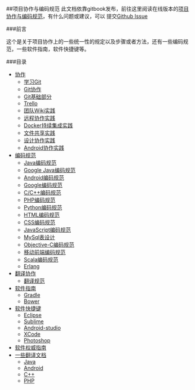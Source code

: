 ##项目协作与编码规范
此文档依靠gitbook发布，前往这里阅读在线版本的[项目协作与编码规范](https://www.gitbook.com/book/dubuqingfeng/projectcodewiki/details)，有什么问题或建议，可以 提交[Github Issue](https://github.com/dubuqingfeng/ProjectCodeWiki)

###前言

这个是关于项目协作上的一些统一性的规定以及步骤或者方法，还有一些编码规范，一些软件指南，软件快捷键等。

###目录

* [协作](chapter1/README.md)
    * [学习Git](chapter1/section1.1.md)
    * [Git协作](chapter1/section1.2.md)
    * [Git基础部分](chapter1/section1.3.md)
    * [Trello]()
    * [团队Wiki实践]()
    * [远程协作实践]()
    * [Docker持续集成实践]()
    * [文件共享实践]()
    * [设计协作实践]()
    * [Android协作实践]()
* [编码规范](chapter2/README.md)
    * [Java编码规范](chapter2/section2.1.md)
    * [Google Java编码规范](chapter2/section2.2.md)
    * [Android编码规范](chapter2/section2.3.md)
    * [Google编码规范]()
    * [C/C++编码规范]()
    * [PHP编码规范]()
    * [Python编码规范]()
    * [HTML编码规范](chapter2/section2.8.md)
    * [CSS编码规范](chapter2/section2.9.md)
    * [JavaScript编码规范](chapter2/section2.10.md)
    * [MySql表设计]()
    * [Objective-C编码规范]()
    * [移动前端编码规范]()
    * [Scala编码规范]()
    * [Erlang]()
* [翻译协作](chapter3/README.md)
    * [翻译规范](chapter3/section3.1.md)
* [软件指南](chapter4/README.md)
    * [Gradle](chapter4/section4.1.md)
    * [Bower]()
* [软件快捷键](chapter5/README.md)
    * [Eclipse](chapter5/section5.1.md)
    * [Sublime](chapter5/section5.2.md)
    * [Android-studio]()
    * [XCode]()
    * [Photoshop]()
* [软件权威指南]()
* [一些翻译文档]()
	* [Java]()
	* [Android]()
	* [C++]()
	* [PHP]()
